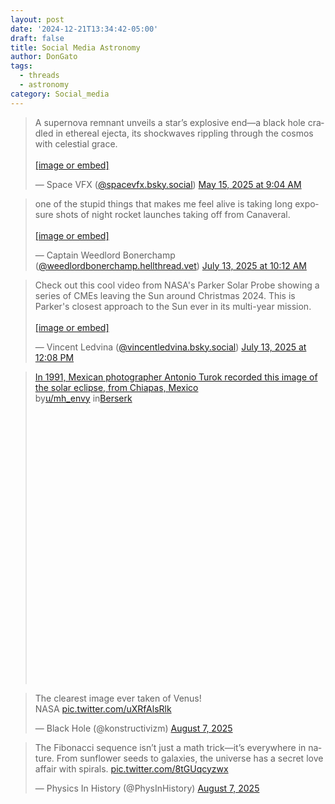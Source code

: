 ```yaml
---
layout: post
date: '2024-12-21T13:34:42-05:00'
draft: false
title: Social Media Astronomy
author: DonGato
tags:
  - threads
  - astronomy
category: Social_media
---
```




<blockquote class="bluesky-embed" data-bluesky-uri="at://did:plc:drf7mwbw2izpr5mfgtz3fkii/app.bsky.feed.post/3lp7lbue7d22u" data-bluesky-cid="bafyreihfptwhdjafbjinjubnjzo2waeqxu2zseesncgupdpqxzhtovymem" data-bluesky-embed-color-mode="system"><p lang="en">A supernova remnant unveils a star’s explosive end—a black hole cradled in ethereal ejecta, its shockwaves rippling through the cosmos with celestial grace.<br><br><a href="https://bsky.app/profile/did:plc:drf7mwbw2izpr5mfgtz3fkii/post/3lp7lbue7d22u?ref_src=embed">[image or embed]</a></p>&mdash; Space VFX (<a href="https://bsky.app/profile/did:plc:drf7mwbw2izpr5mfgtz3fkii?ref_src=embed">@spacevfx.bsky.social</a>) <a href="https://bsky.app/profile/did:plc:drf7mwbw2izpr5mfgtz3fkii/post/3lp7lbue7d22u?ref_src=embed">May 15, 2025 at 9:04 AM</a></blockquote><script async src="https://embed.bsky.app/static/embed.js" charset="utf-8"></script>

<blockquote class="bluesky-embed" data-bluesky-uri="at://did:plc:uhyujbbuwbhr2mmro2d55e2b/app.bsky.feed.post/3ltu2lf7y2s2l" data-bluesky-cid="bafyreic2mauqhnap4phpw3dimhmnxaiaasm2ed7mrpebhomoyjx3jnpe6m" data-bluesky-embed-color-mode="dark"><p lang="en">one of the stupid things that makes me feel alive is taking long exposure shots of night rocket launches taking off from Canaveral.<br><br><a href="https://bsky.app/profile/did:plc:uhyujbbuwbhr2mmro2d55e2b/post/3ltu2lf7y2s2l?ref_src=embed">[image or embed]</a></p>&mdash; Captain Weedlord Bonerchamp (<a href="https://bsky.app/profile/did:plc:uhyujbbuwbhr2mmro2d55e2b?ref_src=embed">@weedlordbonerchamp.hellthread.vet</a>) <a href="https://bsky.app/profile/did:plc:uhyujbbuwbhr2mmro2d55e2b/post/3ltu2lf7y2s2l?ref_src=embed">July 13, 2025 at 10:12 AM</a></blockquote><script async src="https://embed.bsky.app/static/embed.js" charset="utf-8"></script>

<blockquote class="bluesky-embed" data-bluesky-uri="at://did:plc:c3hsgalrlmdaya7kgteri4jx/app.bsky.feed.post/3ltuazr27lk25" data-bluesky-cid="bafyreigyhszyrnxmzlkqr7jrlvpied7gg2fq7zmowmowfzm2sb7u4mdca4" data-bluesky-embed-color-mode="dark"><p lang="en">Check out this cool video from NASA&#x27;s Parker Solar Probe showing a series of CMEs leaving the Sun around Christmas 2024. This is Parker&#x27;s closest approach to the Sun ever in its multi-year mission.<br><br><a href="https://bsky.app/profile/did:plc:c3hsgalrlmdaya7kgteri4jx/post/3ltuazr27lk25?ref_src=embed">[image or embed]</a></p>&mdash; Vincent Ledvina (<a href="https://bsky.app/profile/did:plc:c3hsgalrlmdaya7kgteri4jx?ref_src=embed">@vincentledvina.bsky.social</a>) <a href="https://bsky.app/profile/did:plc:c3hsgalrlmdaya7kgteri4jx/post/3ltuazr27lk25?ref_src=embed">July 13, 2025 at 12:08 PM</a></blockquote><script async src="https://embed.bsky.app/static/embed.js" charset="utf-8"></script>

<!-- reddit solar eclipse -->

<blockquote class="reddit-embed-bq" style="height:500px" data-embed-theme="dark" data-embed-height="632"><a href="https://www.reddit.com/r/Berserk/comments/oxoco0/in_1991_mexican_photographer_antonio_turok/">In 1991, Mexican photographer Antonio Turok recorded this image of the solar eclipse, from Chiapas, Mexico</a><br> by<a href="https://www.reddit.com/user/mh_envy/">u/mh_envy</a> in<a href="https://www.reddit.com/r/Berserk/">Berserk</a></blockquote><script async="" src="https://embed.reddit.com/widgets.js" charset="UTF-8"></script>

<!-- x venus -->
<blockquote class="twitter-tweet"><p lang="en" dir="ltr">The clearest image ever taken of Venus!<br>NASA <a href="https://t.co/uXRfAlsRlk">pic.twitter.com/uXRfAlsRlk</a></p>&mdash; Black Hole (@konstructivizm) <a href="https://twitter.com/konstructivizm/status/1953468926207439065?ref_src=twsrc%5Etfw">August 7, 2025</a></blockquote> <script async src="https://platform.twitter.com/widgets.js" charset="utf-8"></script>

<!-- x Fibonacci -->
<blockquote class="twitter-tweet"><p lang="en" dir="ltr">The Fibonacci sequence isn’t just a math trick—it’s everywhere in nature. From sunflower seeds to galaxies, the universe has a secret love affair with spirals. <a href="https://t.co/8tGUqcyzwx">pic.twitter.com/8tGUqcyzwx</a></p>&mdash; Physics In History (@PhysInHistory) <a href="https://twitter.com/PhysInHistory/status/1953312997385908654?ref_src=twsrc%5Etfw">August 7, 2025</a></blockquote> <script async src="https://platform.twitter.com/widgets.js" charset="utf-8"></script>